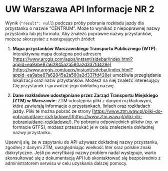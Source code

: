 # UW Warszawa API Informacje NR 2

Wynik (`"result": null`) podczas próby pobrania rozkładu jazdy dla przystanku o nazwie "CENTRUM". Może to wynikać z niepoprawnej nazwy przystanku lub jej formatu. Aby znaleźć poprawne nazwy przystanków, możesz skorzystać z następujących źródeł:

1. **Mapa przystanków Warszawskiego Transportu Publicznego (WTP)**: Interaktywna mapa dostępna pod adresem [https://www.arcgis.com/apps/instant/sidebar/index.html?appid=ea9abe87a62845a2a580a2d337fd428e](https://www.arcgis.com/apps/instant/sidebar/index.html?appid=ea9abe87a62845a2a580a2d337fd428e) umożliwia przeglądanie lokalizacji oraz nazw przystanków. Możesz na niej znaleźć interesujący Cię przystanek i sprawdzić jego dokładną nazwę.

2. **Dane rozkładowe udostępniane przez Zarząd Transportu Miejskiego (ZTM) w Warszawie**: ZTM udostępnia pliki z danymi rozkładowymi, które zawierają informacje o przystankach, liniach oraz rozkładach jazdy. Pliki te można pobrać ze strony [https://www.ztm.waw.pl/pliki-do-pobrania/dane-rozkladowe/](https://www.ztm.waw.pl/pliki-do-pobrania/dane-rozkladowe/). Po pobraniu odpowiednich plików (np. w formacie GTFS), możesz przeszukać je w celu znalezienia dokładnej nazwy przystanku.

Upewnij się, że w zapytaniu do API używasz dokładnej nazwy przystanku, zgodnej z danymi ZTM, uwzględniając wielkość liter oraz polskie znaki diakrytyczne. Jeśli po weryfikacji nazwy problem nadal występuje, warto skonsultować się z dokumentacją API lub skontaktować się bezpośrednio z administratorem serwisu w celu uzyskania dalszej pomocy. 